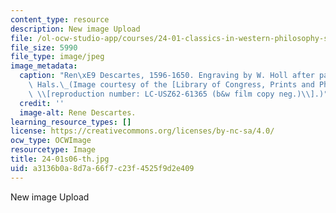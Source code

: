 ```yaml
---
content_type: resource
description: New image Upload
file: /ol-ocw-studio-app/courses/24-01-classics-in-western-philosophy-spring-2006/a3136b0a8d7a66f7c23f4525f9d2e409_24-01s06-th.jpg
file_size: 5990
file_type: image/jpeg
image_metadata:
  caption: "Ren\xE9 Descartes, 1596-1650. Engraving by W. Holl after painting by Franz\
    \ Hals.\_(Image courtesy of the [Library of Congress, Prints and Photographs Division](http://www.loc.gov/rr/print/)\
    \ \\[reproduction number: LC-USZ62-61365 (b&w film copy neg.)\\].)"
  credit: ''
  image-alt: Rene Descartes.
learning_resource_types: []
license: https://creativecommons.org/licenses/by-nc-sa/4.0/
ocw_type: OCWImage
resourcetype: Image
title: 24-01s06-th.jpg
uid: a3136b0a-8d7a-66f7-c23f-4525f9d2e409
---
```

New image Upload